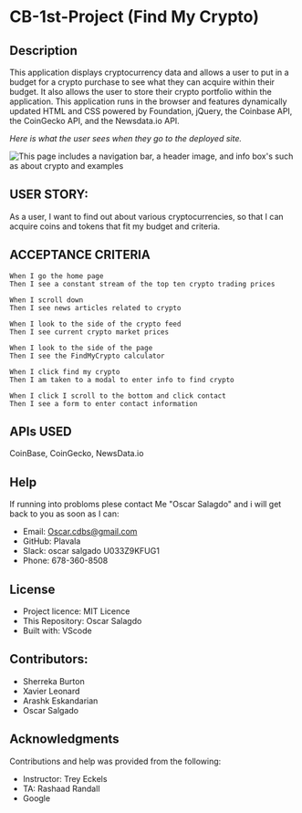 # CB-1st-Project (Find My Crypto)

## Description

This application displays cryptocurrency data and allows a user to put in a budget for a crypto purchase to see what they can acquire within their budget. It also allows the user to store their crypto portfolio within the application. This application runs in the browser and features dynamically updated HTML and CSS powered by Foundation, jQuery, the Coinbase API, the CoinGecko API, and the Newsdata.io API.


*Here is what the user sees when they go to the deployed site.*

![*This page includes a navigation bar, a header image, and info box's such as about crypto and examples*](./assets/images/findmycryptoscreenshot.png)


## USER STORY: 

As a user, I want to find out about various cryptocurrencies, so that I can acquire coins and tokens that fit my budget and criteria. 

## ACCEPTANCE CRITERIA
```
When I go the home page 
Then I see a constant stream of the top ten crypto trading prices

When I scroll down 
Then I see news articles related to crypto

When I look to the side of the crypto feed
Then I see current crypto market prices

When I look to the side of the page
Then I see the FindMyCrypto calculator 

When I click find my crypto
Then I am taken to a modal to enter info to find crypto

When I click I scroll to the bottom and click contact
Then I see a form to enter contact information
```

## APIs USED 

CoinBase, CoinGecko, NewsData.io


## Help
If running into probloms plese contact Me "Oscar Salagdo" and i will get back to you as soon as I can:
- Email: Oscar.cdbs@gmail.com
- GitHub: Plavala
- Slack: oscar salgado U033Z9KFUG1
- Phone: 678-360-8508

## License
- Project licence: MIT Licence
- This Repository: Oscar Salagdo
- Built with: VScode

## Contributors: 
- Sherreka Burton
- Xavier Leonard
- Arashk Eskandarian
- Oscar Salgado

## Acknowledgments
Contributions and help was provided from the following:
- Instructor: Trey Eckels
- TA: Rashaad Randall
- Google 

